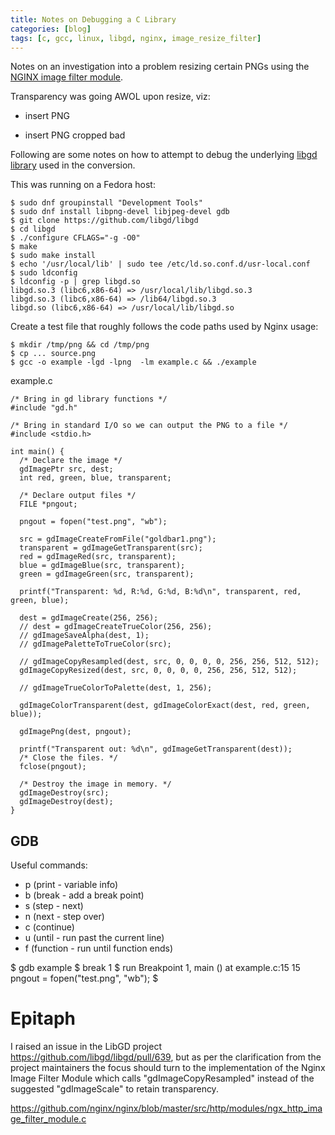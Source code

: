 ```yaml
---
title: Notes on Debugging a C Library
categories: [blog]
tags: [c, gcc, linux, libgd, nginx, image_resize_filter]
---
```


Notes on an investigation into a problem resizing certain PNGs using the [NGINX image filter module](https://raw.githubusercontent.com/nginx/nginx/master/src/http/modules/ngx_http_image_filter_module.c).

Transparency was going AWOL upon resize, viz:

- insert PNG

- insert PNG cropped bad

Following are some notes on how to attempt to debug the underlying [libgd library](https://libgd.github.io) used in the conversion.

This was running on a Fedora host:

````
$ sudo dnf groupinstall "Development Tools"
$ sudo dnf install libpng-devel libjpeg-devel gdb
$ git clone https://github.com/libgd/libgd
$ cd libgd
$ ./configure CFLAGS="-g -O0"
$ make
$ sudo make install
$ echo '/usr/local/lib' | sudo tee /etc/ld.so.conf.d/usr-local.conf
$ sudo ldconfig
$ ldconfig -p | grep libgd.so
libgd.so.3 (libc6,x86-64) => /usr/local/lib/libgd.so.3
libgd.so.3 (libc6,x86-64) => /lib64/libgd.so.3
libgd.so (libc6,x86-64) => /usr/local/lib/libgd.so
````

Create a test file that roughly follows the code paths used by Nginx usage:

````
$ mkdir /tmp/png && cd /tmp/png
$ cp ... source.png
$ gcc -o example -lgd -lpng  -lm example.c && ./example
````

example.c

````
/* Bring in gd library functions */
#include "gd.h"

/* Bring in standard I/O so we can output the PNG to a file */
#include <stdio.h>

int main() {
  /* Declare the image */
  gdImagePtr src, dest;
  int red, green, blue, transparent;

  /* Declare output files */
  FILE *pngout;

  pngout = fopen("test.png", "wb");

  src = gdImageCreateFromFile("goldbar1.png");
  transparent = gdImageGetTransparent(src);
  red = gdImageRed(src, transparent);
  blue = gdImageBlue(src, transparent);
  green = gdImageGreen(src, transparent);

  printf("Transparent: %d, R:%d, G:%d, B:%d\n", transparent, red, green, blue);

  dest = gdImageCreate(256, 256);
  // dest = gdImageCreateTrueColor(256, 256);
  // gdImageSaveAlpha(dest, 1);
  // gdImagePaletteToTrueColor(src);

  // gdImageCopyResampled(dest, src, 0, 0, 0, 0, 256, 256, 512, 512);
  gdImageCopyResized(dest, src, 0, 0, 0, 0, 256, 256, 512, 512);

  // gdImageTrueColorToPalette(dest, 1, 256);

  gdImageColorTransparent(dest, gdImageColorExact(dest, red, green, blue));

  gdImagePng(dest, pngout);

  printf("Transparent out: %d\n", gdImageGetTransparent(dest));
  /* Close the files. */
  fclose(pngout);

  /* Destroy the image in memory. */
  gdImageDestroy(src);
  gdImageDestroy(dest);
}
````



GDB 
---

Useful commands:

- p (print - variable info)
- b (break - add a break point)
- s (step - next)
- n (next - step over)
- c (continue)
- u (until - run past the current line)
- f (function - run until function ends)

$ gdb example
$ break 1
$ run
Breakpoint 1, main () at example.c:15
15	  pngout = fopen("test.png", "wb");
$


Epitaph
=======

I raised an issue in the LibGD project <https://github.com/libgd/libgd/pull/639>, but as per the clarification from the project maintainers the focus should turn to the implementation of the Nginx Image Filter Module which calls "gdImageCopyResampled" instead of the suggested "gdImageScale" to retain transparency.

<https://github.com/nginx/nginx/blob/master/src/http/modules/ngx_http_image_filter_module.c>
